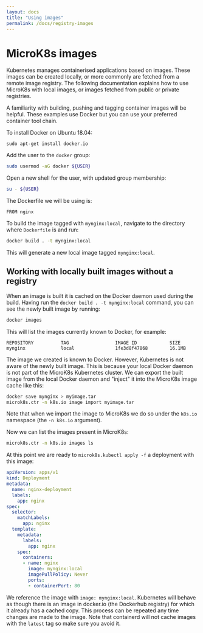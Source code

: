 ```yaml
---
layout: docs
title: "Using images"
permalink: /docs/registry-images
---
```


# MicroK8s images

Kubernetes manages containerised applications based on images. These images can
be created locally, or more commonly are fetched from a remote image registry.
The following documentation explains how to use MicroK8s with local images, or
images fetched from public or private registries.

A familiarity with building, pushing and tagging container images will be
helpful. These examples use Docker but you can use your preferred
container tool chain.

To install Docker on Ubuntu 18.04:

```
sudo apt-get install docker.io
```

Add the user to the `docker` group:

```bash
sudo usermod -aG docker ${USER}
```

Open a new shell for the user, with updated group membership:

```bash
su - ${USER}
```

The Dockerfile we will be using is:

```
FROM nginx
```

To build the image tagged with `mynginx:local`, navigate to the directory where
`Dockerfile` is and run:

```bash
docker build . -t mynginx:local
```

This will generate a new local image tagged `mynginx:local`.

## Working with locally built images without a registry

When an image is built it is cached on the Docker daemon used during the build.
Having run the `docker build . -t mynginx:local` command, you can see the newly
built image by running:

```bash
docker images
```

This will list the images currently known to Docker, for example:

```no-highlight
REPOSITORY          TAG                 IMAGE ID            SIZE
mynginx             local               1fe3d8f47868        16.1MB
```

The image we created is known to Docker. However, Kubernetes is not aware of
the newly built image. This is because your local  Docker daemon is not part of
the MicroK8s Kubernetes cluster. We can export the built image from the local
Docker daemon and "inject" it into the  MicroK8s image cache like this:

```bash
docker save mynginx > myimage.tar
microk8s.ctr -n k8s.io image import myimage.tar
```

Note that when we import the image to MicroK8s we do so under the `k8s.io`
namespace (the `-n k8s.io` argument).

Now we can list the images present in MicroK8s:

```bash
microk8s.ctr -n k8s.io images ls
```

At this point we are ready to `microk8s.kubectl apply -f` a deployment with
this image:

```yaml
apiVersion: apps/v1
kind: Deployment
metadata:
  name: nginx-deployment
  labels:
    app: nginx
spec:
  selector:
    matchLabels:
      app: nginx
  template:
    metadata:
      labels:
        app: nginx
    spec:
      containers:
      - name: nginx
        image: mynginx:local
        imagePullPolicy: Never
        ports:
        - containerPort: 80
```

We reference the image with `image: mynginx:local`. Kubernetes will behave as
though there is an image in docker.io (the Dockerhub registry) for which it
already has a cached copy. This process can be repeated any time changes are
made to the image. Note that containerd will not cache images with the `latest`
tag so make sure you avoid it.
